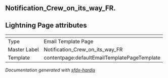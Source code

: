 ## Notification_Crew_on_its_way_FR.

## Lightning Page attributes

|<!-- -->|<!-- -->|
|:---|:---|
|Type| Email Template Page|
|Master Label|Notification_Crew_on_its_way_FR|
|Template|contentpage:defaultEmailTemplatePageTemplate|




<!-- Page description -->


_Documentation generated with [sfdx-hardis](https://sfdx-hardis.cloudity.com)_
